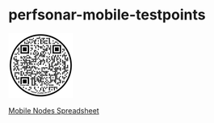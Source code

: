 # perfsonar-mobile-testpoints

<img src="umich-perfsonar-mobile-testing.png" alt="drawing" width="128"/>

[Mobile Nodes Spreadsheet](https://docs.google.com/spreadsheets/d/1Vc2hv-esrzdcLmnb8P4PwONJg5gYoUfiqqdqfpNk68w/edit#gid=1244150512)
